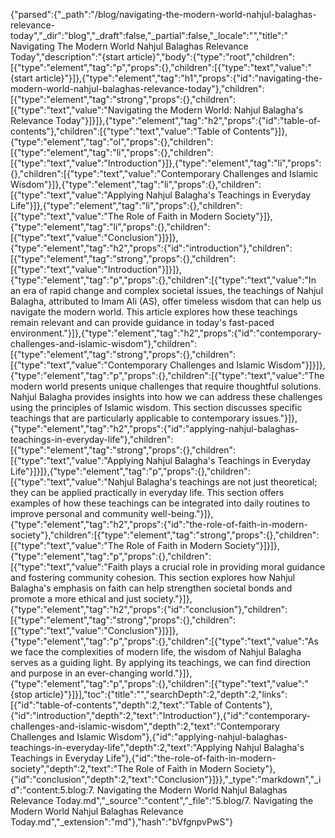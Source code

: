 {"parsed":{"_path":"/blog/navigating-the-modern-world-nahjul-balaghas-relevance-today","_dir":"blog","_draft":false,"_partial":false,"_locale":"","title":" Navigating The Modern World Nahjul Balaghas Relevance Today","description":"{start article}","body":{"type":"root","children":[{"type":"element","tag":"p","props":{},"children":[{"type":"text","value":"{start article}"}]},{"type":"element","tag":"h1","props":{"id":"navigating-the-modern-world-nahjul-balaghas-relevance-today"},"children":[{"type":"element","tag":"strong","props":{},"children":[{"type":"text","value":"Navigating the Modern World: Nahjul Balagha's Relevance Today"}]}]},{"type":"element","tag":"h2","props":{"id":"table-of-contents"},"children":[{"type":"text","value":"Table of Contents"}]},{"type":"element","tag":"ol","props":{},"children":[{"type":"element","tag":"li","props":{},"children":[{"type":"text","value":"Introduction"}]},{"type":"element","tag":"li","props":{},"children":[{"type":"text","value":"Contemporary Challenges and Islamic Wisdom"}]},{"type":"element","tag":"li","props":{},"children":[{"type":"text","value":"Applying Nahjul Balagha's Teachings in Everyday Life"}]},{"type":"element","tag":"li","props":{},"children":[{"type":"text","value":"The Role of Faith in Modern Society"}]},{"type":"element","tag":"li","props":{},"children":[{"type":"text","value":"Conclusion"}]}]},{"type":"element","tag":"h2","props":{"id":"introduction"},"children":[{"type":"element","tag":"strong","props":{},"children":[{"type":"text","value":"Introduction"}]}]},{"type":"element","tag":"p","props":{},"children":[{"type":"text","value":"In an era of rapid change and complex societal issues, the teachings of Nahjul Balagha, attributed to Imam Ali (AS), offer timeless wisdom that can help us navigate the modern world. This article explores how these teachings remain relevant and can provide guidance in today's fast-paced environment."}]},{"type":"element","tag":"h2","props":{"id":"contemporary-challenges-and-islamic-wisdom"},"children":[{"type":"element","tag":"strong","props":{},"children":[{"type":"text","value":"Contemporary Challenges and Islamic Wisdom"}]}]},{"type":"element","tag":"p","props":{},"children":[{"type":"text","value":"The modern world presents unique challenges that require thoughtful solutions. Nahjul Balagha provides insights into how we can address these challenges using the principles of Islamic wisdom. This section discusses specific teachings that are particularly applicable to contemporary issues."}]},{"type":"element","tag":"h2","props":{"id":"applying-nahjul-balaghas-teachings-in-everyday-life"},"children":[{"type":"element","tag":"strong","props":{},"children":[{"type":"text","value":"Applying Nahjul Balagha's Teachings in Everyday Life"}]}]},{"type":"element","tag":"p","props":{},"children":[{"type":"text","value":"Nahjul Balagha's teachings are not just theoretical; they can be applied practically in everyday life. This section offers examples of how these teachings can be integrated into daily routines to improve personal and community well-being."}]},{"type":"element","tag":"h2","props":{"id":"the-role-of-faith-in-modern-society"},"children":[{"type":"element","tag":"strong","props":{},"children":[{"type":"text","value":"The Role of Faith in Modern Society"}]}]},{"type":"element","tag":"p","props":{},"children":[{"type":"text","value":"Faith plays a crucial role in providing moral guidance and fostering community cohesion. This section explores how Nahjul Balagha's emphasis on faith can help strengthen societal bonds and promote a more ethical and just society."}]},{"type":"element","tag":"h2","props":{"id":"conclusion"},"children":[{"type":"element","tag":"strong","props":{},"children":[{"type":"text","value":"Conclusion"}]}]},{"type":"element","tag":"p","props":{},"children":[{"type":"text","value":"As we face the complexities of modern life, the wisdom of Nahjul Balagha serves as a guiding light. By applying its teachings, we can find direction and purpose in an ever-changing world."}]},{"type":"element","tag":"p","props":{},"children":[{"type":"text","value":"{stop article}"}]}],"toc":{"title":"","searchDepth":2,"depth":2,"links":[{"id":"table-of-contents","depth":2,"text":"Table of Contents"},{"id":"introduction","depth":2,"text":"Introduction"},{"id":"contemporary-challenges-and-islamic-wisdom","depth":2,"text":"Contemporary Challenges and Islamic Wisdom"},{"id":"applying-nahjul-balaghas-teachings-in-everyday-life","depth":2,"text":"Applying Nahjul Balagha's Teachings in Everyday Life"},{"id":"the-role-of-faith-in-modern-society","depth":2,"text":"The Role of Faith in Modern Society"},{"id":"conclusion","depth":2,"text":"Conclusion"}]}},"_type":"markdown","_id":"content:5.blog:7. Navigating the Modern World Nahjul Balaghas Relevance Today.md","_source":"content","_file":"5.blog/7. Navigating the Modern World Nahjul Balaghas Relevance Today.md","_extension":"md"},"hash":"bVfgnpvPwS"}